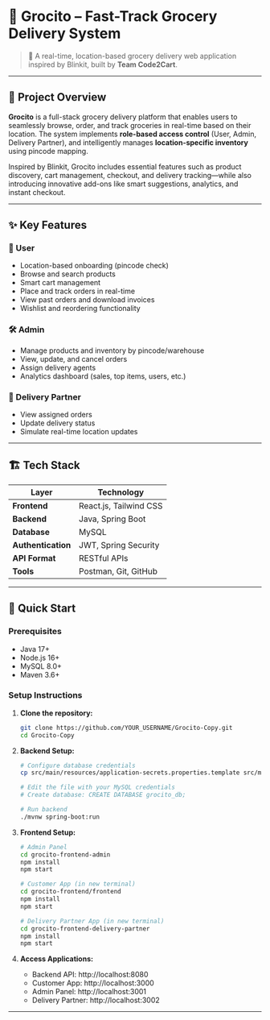 # 🛒 Grocito – Fast-Track Grocery Delivery System

> 🚀 A real-time, location-based grocery delivery web application inspired by Blinkit, built by **Team Code2Cart**.

---

## 📌 Project Overview

**Grocito** is a full-stack grocery delivery platform that enables users to seamlessly browse, order, and track groceries in real-time based on their location. The system implements **role-based access control** (User, Admin, Delivery Partner), and intelligently manages **location-specific inventory** using pincode mapping.

Inspired by Blinkit, Grocito includes essential features such as product discovery, cart management, checkout, and delivery tracking—while also introducing innovative add-ons like smart suggestions, analytics, and instant checkout.

---

## ✨ Key Features

### 👤 User

- Location-based onboarding (pincode check)
- Browse and search products
- Smart cart management
- Place and track orders in real-time
- View past orders and download invoices
- Wishlist and reordering functionality

### 🛠️ Admin

- Manage products and inventory by pincode/warehouse
- View, update, and cancel orders
- Assign delivery agents
- Analytics dashboard (sales, top items, users, etc.)

### 🚚 Delivery Partner

- View assigned orders
- Update delivery status
- Simulate real-time location updates

---

## 🏗️ Tech Stack

| Layer              | Technology             |
| ------------------ | ---------------------- |
| **Frontend**       | React.js, Tailwind CSS |
| **Backend**        | Java, Spring Boot      |
| **Database**       | MySQL                  |
| **Authentication** | JWT, Spring Security   |
| **API Format**     | RESTful APIs           |
| **Tools**          | Postman, Git, GitHub   |

---

## 🚀 Quick Start

### Prerequisites

- Java 17+
- Node.js 16+
- MySQL 8.0+
- Maven 3.6+

### Setup Instructions

1. **Clone the repository:**

   ```bash
   git clone https://github.com/YOUR_USERNAME/Grocito-Copy.git
   cd Grocito-Copy
   ```

2. **Backend Setup:**

   ```bash
   # Configure database credentials
   cp src/main/resources/application-secrets.properties.template src/main/resources/application-secrets.properties

   # Edit the file with your MySQL credentials
   # Create database: CREATE DATABASE grocito_db;

   # Run backend
   ./mvnw spring-boot:run
   ```

3. **Frontend Setup:**

   ```bash
   # Admin Panel
   cd grocito-frontend-admin
   npm install
   npm start

   # Customer App (in new terminal)
   cd grocito-frontend/frontend
   npm install
   npm start

   # Delivery Partner App (in new terminal)
   cd grocito-frontend-delivery-partner
   npm install
   npm start
   ```

4. **Access Applications:**
   - Backend API: http://localhost:8080
   - Customer App: http://localhost:3000
   - Admin Panel: http://localhost:3001
   - Delivery Partner: http://localhost:3002

---
